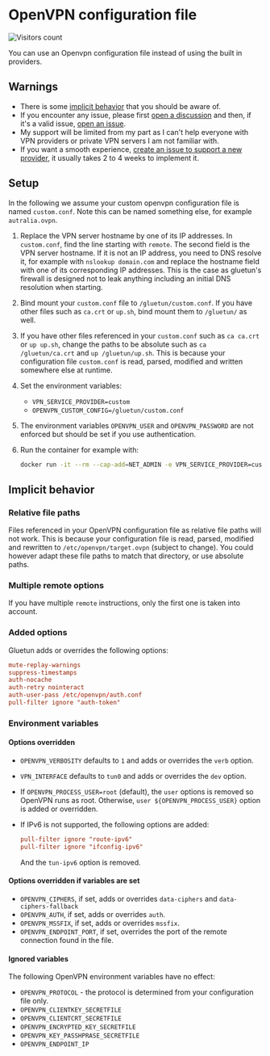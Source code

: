# OpenVPN configuration file

![Visitors count](https://visitor-badge.laobi.icu/badge?page_id=gluetun.setup.openvpn-file)

You can use an Openvpn configuration file instead of using the built in providers.

## Warnings

- There is some [implicit behavior](#implicit-behavior) that you should be aware of.
- If you encounter any issue, please first [open a discussion](https://github.com/qdm12/gluetun/discussions/new) and then, if it's a valid issue, [open an issue](https://github.com/qdm12/gluetun/issues/new/choose).
- My support will be limited from my part as I can't help everyone with VPN providers or private VPN servers I am not familiar with.
- If you want a smooth experience, [create an issue to support a new provider](https://github.com/qdm12/gluetun/issues/new?assignees=&labels=%3Abulb%3A+New+provider&template=provider.md&title=VPN+provider+support%3A+NAME+OF+THE+PROVIDER), it usually takes 2 to 4 weeks to implement it.

## Setup

In the following we assume your custom openvpn configuration file is named `custom.conf`. Note this can be named something else, for example `autralia.ovpn`.

1. Replace the VPN server hostname by one of its IP addresses. In `custom.conf`, find the line starting with `remote`. The second field is the VPN server hostname. If it is not an IP address, you need to DNS resolve it, for example with `nslookup domain.com` and replace the hostname field with one of its corresponding IP addresses. This is the case as gluetun's firewall is designed not to leak anything including an initial DNS resolution when starting.
1. Bind mount your `custom.conf` file to `/gluetun/custom.conf`. If you have other files such as `ca.crt` or `up.sh`, bind mount them to `/gluetun/` as well.
1. If you have other files referenced in your `custom.conf` such as `ca ca.crt` or `up up.sh`, change the paths to be absolute such as `ca /gluetun/ca.crt` and `up /gluetun/up.sh`. This is because your configuration file `custom.conf` is read, parsed, modified and written somewhere else at runtime.
1. Set the environment variables:
    - `VPN_SERVICE_PROVIDER=custom`
    - `OPENVPN_CUSTOM_CONFIG=/gluetun/custom.conf`
1. The environment variables `OPENVPN_USER` and `OPENVPN_PASSWORD` are not enforced but should be set if you use authentication.
1. Run the container for example with:

    ```sh
    docker run -it --rm --cap-add=NET_ADMIN -e VPN_SERVICE_PROVIDER=custom -e OPENVPN_CUSTOM_CONFIG=/gluetun/custom.conf -v /yourpath/custom.conf:/gluetun/custom.conf:ro -e OPENVPN_USER="youruser" -e OPENVPN_PASSWORD="yourpassword" qmcgaw/gluetun
    ```

## Implicit behavior

### Relative file paths

Files referenced in your OpenVPN configuration file as relative file paths will not work.
This is because your configuration file is read, parsed, modified and rewritten to `/etc/openvpn/target.ovpn` (subject to change). You could however adapt these file paths to match that directory, or use absolute paths.

### Multiple remote options

If you have multiple `remote` instructions, only the first one is taken into account.

### Added options

Gluetun adds or overrides the following options:

```conf
mute-replay-warnings
suppress-timestamps
auth-nocache
auth-retry nointeract
auth-user-pass /etc/openvpn/auth.conf
pull-filter ignore "auth-token"
```

### Environment variables

#### Options overridden

- `OPENVPN_VERBOSITY` defaults to `1` and adds or overrides the `verb` option.
- `VPN_INTERFACE` defaults to `tun0` and adds or overrides the `dev` option.
- If `OPENVPN_PROCESS_USER=root` (default), the `user` options is removed so OpenVPN runs as root.
Otherwise, `user ${OPENVPN_PROCESS_USER}` option is added or overridden.
- If IPv6 is not supported, the following options are added:

    ```conf
    pull-filter ignore "route-ipv6"
    pull-filter ignore "ifconfig-ipv6"
    ```

    And the `tun-ipv6` option is removed.

#### Options overridden if variables are set

- `OPENVPN_CIPHERS`, if set, adds or overrides `data-ciphers` and `data-ciphers-fallback`
- `OPENVPN_AUTH`, if set, adds or overrides `auth`.
- `OPENVPN_MSSFIX`, if set, adds or overrides `mssfix`.
- `OPENVPN_ENDPOINT_PORT`, if set, overrides the port of the remote connection found in the file.

#### Ignored variables

The following OpenVPN environment variables have no effect:

- `OPENVPN_PROTOCOL` - the protocol is determined from your configuration file only.
- `OPENVPN_CLIENTKEY_SECRETFILE`
- `OPENVPN_CLIENTCRT_SECRETFILE`
- `OPENVPN_ENCRYPTED_KEY_SECRETFILE`
- `OPENVPN_KEY_PASSHPRASE_SECRETFILE`
- `OPENVPN_ENDPOINT_IP`
